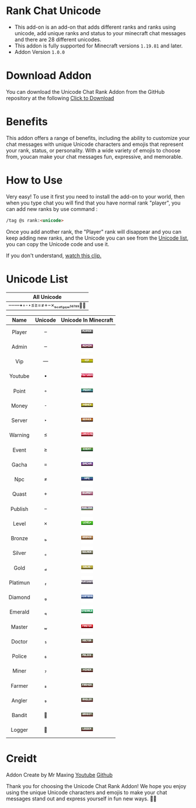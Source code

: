 # Rank Chat Unicode 

* This add-on is an add-on that adds different ranks and ranks using unicode, add unique ranks and status to your minecraft chat messages and there are 28 different unicodes.
* This addon is fully supported for Minecraft versions `1.19.81` and later.
* Addon Version `1.0.0`

# Download Addon
 You can download the Unicode Chat Rank Addon from the GitHub repository at the following [Click to Download](https://github.com/MrMaxing/Chat-Rank-Unicode/archive/refs/heads/main.zip)

# Benefits
 This addon offers a range of benefits, including the ability to customize your chat messages with unique Unicode characters and emojis that represent your rank, status, or personality. With a wide variety of emojis to choose from, youcan make your chat messages fun, expressive, and memorable. 

# How to Use
 Very easy! To use it first you need to install the add-on to your world, then when you type chat you will find that you have normal rank "player", you can add new ranks by use command :
```md
/tag @s rank:<unicode>
```
Once you add another rank, the "Player" rank will disappear and you can keep adding new ranks, and the Unicode you can see from the [Unicode list](https://github.com/MrMaxing/Chat-Rank-Unicode#unicode-list), you can copy the Unicode code and use it.

If you don't understand, [watch this clip.](https://youtu.be/URjFtra0yB4)

# Unicode List

| All Unicode |
|:-----------:|
|  |

| Name | Unicode | Unicode In Minecraft |
|:-----------:|:------------:|:------------:|
| Player |  | ![](https://raw.githubusercontent.com/MrMaxing/Data-Of-Readme/main/Rank%20Chat%20Unicode/Unicode_03.gif) |
| Admin |  | ![](https://raw.githubusercontent.com/MrMaxing/Data-Of-Readme/main/Rank%20Chat%20Unicode/Unicode_04.gif) |
| Vip |  | ![](https://raw.githubusercontent.com/MrMaxing/Data-Of-Readme/main/Rank%20Chat%20Unicode/Unicode_05.gif) |
| Youtube |  | ![](https://raw.githubusercontent.com/MrMaxing/Data-Of-Readme/main/Rank%20Chat%20Unicode/Unicode_06.gif) |
| Point |  | ![](https://raw.githubusercontent.com/MrMaxing/Data-Of-Readme/main/Rank%20Chat%20Unicode/Unicode_07.gif) |
| Money |  | ![](https://raw.githubusercontent.com/MrMaxing/Data-Of-Readme/main/Rank%20Chat%20Unicode/Unicode_08.gif) |
| Server |  | ![](https://raw.githubusercontent.com/MrMaxing/Data-Of-Readme/main/Rank%20Chat%20Unicode/Unicode_09.gif) |
| Warning |  | ![](https://raw.githubusercontent.com/MrMaxing/Data-Of-Readme/main/Rank%20Chat%20Unicode/Unicode_10.gif) |
| Event |  | ![](https://raw.githubusercontent.com/MrMaxing/Data-Of-Readme/main/Rank%20Chat%20Unicode/Unicode_11.gif) |
| Gacha |  | ![](https://raw.githubusercontent.com/MrMaxing/Data-Of-Readme/main/Rank%20Chat%20Unicode/Unicode_12.gif) |
| Npc |  | ![](https://raw.githubusercontent.com/MrMaxing/Data-Of-Readme/main/Rank%20Chat%20Unicode/Unicode_13.gif) |
| Quast |  | ![](https://raw.githubusercontent.com/MrMaxing/Data-Of-Readme/main/Rank%20Chat%20Unicode/Unicode_14.gif) |
| Publish |  | ![](https://raw.githubusercontent.com/MrMaxing/Data-Of-Readme/main/Rank%20Chat%20Unicode/Unicode_15.gif) |
| Level |  | ![](https://raw.githubusercontent.com/MrMaxing/Data-Of-Readme/main/Rank%20Chat%20Unicode/Unicode_16.gif) |
| Bronze |  | ![](https://raw.githubusercontent.com/MrMaxing/Data-Of-Readme/main/Rank%20Chat%20Unicode/Unicode_17.gif) |
| Silver |  | ![](https://raw.githubusercontent.com/MrMaxing/Data-Of-Readme/main/Rank%20Chat%20Unicode/Unicode_18.gif) |
| Gold |  | ![](https://raw.githubusercontent.com/MrMaxing/Data-Of-Readme/main/Rank%20Chat%20Unicode/Unicode_19.gif) |
| Platimun |  | ![](https://raw.githubusercontent.com/MrMaxing/Data-Of-Readme/main/Rank%20Chat%20Unicode/Unicode_20.gif) |
| Diamond |  | ![](https://raw.githubusercontent.com/MrMaxing/Data-Of-Readme/main/Rank%20Chat%20Unicode/Unicode_21.gif) |
| Emerald |  | ![](https://raw.githubusercontent.com/MrMaxing/Data-Of-Readme/main/Rank%20Chat%20Unicode/Unicode_22.gif) |
| Master |  | ![](https://raw.githubusercontent.com/MrMaxing/Data-Of-Readme/main/Rank%20Chat%20Unicode/Unicode_23.gif) |
| Doctor |  | ![](https://raw.githubusercontent.com/MrMaxing/Data-Of-Readme/main/Rank%20Chat%20Unicode/Unicode_24.gif) |
| Police |  | ![](https://raw.githubusercontent.com/MrMaxing/Data-Of-Readme/main/Rank%20Chat%20Unicode/Unicode_25.gif) |
| Miner |  | ![](https://raw.githubusercontent.com/MrMaxing/Data-Of-Readme/main/Rank%20Chat%20Unicode/Unicode_26.gif) |
| Farmer |  | ![](https://raw.githubusercontent.com/MrMaxing/Data-Of-Readme/main/Rank%20Chat%20Unicode/Unicode_27.gif) |
| Angler |  | ![](https://raw.githubusercontent.com/MrMaxing/Data-Of-Readme/main/Rank%20Chat%20Unicode/Unicode_28.gif) |
| Bandit |  | ![](https://raw.githubusercontent.com/MrMaxing/Data-Of-Readme/main/Rank%20Chat%20Unicode/Unicode_29.gif) |
| Logger |  | ![](https://raw.githubusercontent.com/MrMaxing/Data-Of-Readme/main/Rank%20Chat%20Unicode/Unicode_30.gif) |

# Creidt

Addon Create by Mr Maxing 
[Youtube](https://www.youtube.com/@MrMaxing)
[Github](https://github.com/MrMaxing)

 Thank you for choosing the Unicode Chat Rank Addon! We hope you enjoy using the unique Unicode characters and emojis to make your chat messages stand out and express yourself in fun new ways. 💫👏
